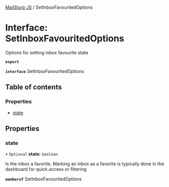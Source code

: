 [MailSlurp JS](../README.md) / SetInboxFavouritedOptions

# Interface: SetInboxFavouritedOptions

Options for setting inbox favourite state

**`export`**

**`interface`** SetInboxFavouritedOptions

## Table of contents

### Properties

- [state](SetInboxFavouritedOptions.md#state)

## Properties

### state

• `Optional` **state**: `boolean`

Is the inbox a favorite. Marking an inbox as a favorite is typically done in the dashboard for quick access or filtering

**`memberof`** SetInboxFavouritedOptions
